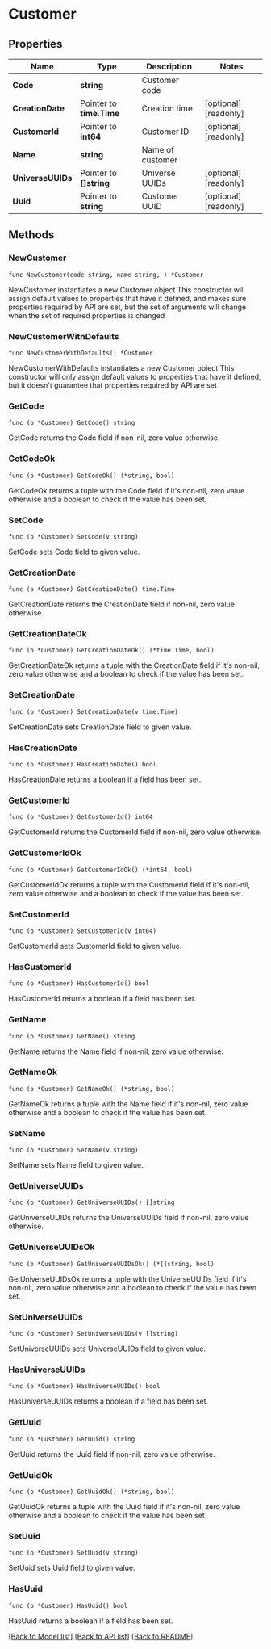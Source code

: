 # Customer

## Properties

Name | Type | Description | Notes
------------ | ------------- | ------------- | -------------
**Code** | **string** | Customer code | 
**CreationDate** | Pointer to **time.Time** | Creation time | [optional] [readonly] 
**CustomerId** | Pointer to **int64** | Customer ID | [optional] [readonly] 
**Name** | **string** | Name of customer | 
**UniverseUUIDs** | Pointer to **[]string** | Universe UUIDs | [optional] [readonly] 
**Uuid** | Pointer to **string** | Customer UUID | [optional] [readonly] 

## Methods

### NewCustomer

`func NewCustomer(code string, name string, ) *Customer`

NewCustomer instantiates a new Customer object
This constructor will assign default values to properties that have it defined,
and makes sure properties required by API are set, but the set of arguments
will change when the set of required properties is changed

### NewCustomerWithDefaults

`func NewCustomerWithDefaults() *Customer`

NewCustomerWithDefaults instantiates a new Customer object
This constructor will only assign default values to properties that have it defined,
but it doesn't guarantee that properties required by API are set

### GetCode

`func (o *Customer) GetCode() string`

GetCode returns the Code field if non-nil, zero value otherwise.

### GetCodeOk

`func (o *Customer) GetCodeOk() (*string, bool)`

GetCodeOk returns a tuple with the Code field if it's non-nil, zero value otherwise
and a boolean to check if the value has been set.

### SetCode

`func (o *Customer) SetCode(v string)`

SetCode sets Code field to given value.


### GetCreationDate

`func (o *Customer) GetCreationDate() time.Time`

GetCreationDate returns the CreationDate field if non-nil, zero value otherwise.

### GetCreationDateOk

`func (o *Customer) GetCreationDateOk() (*time.Time, bool)`

GetCreationDateOk returns a tuple with the CreationDate field if it's non-nil, zero value otherwise
and a boolean to check if the value has been set.

### SetCreationDate

`func (o *Customer) SetCreationDate(v time.Time)`

SetCreationDate sets CreationDate field to given value.

### HasCreationDate

`func (o *Customer) HasCreationDate() bool`

HasCreationDate returns a boolean if a field has been set.

### GetCustomerId

`func (o *Customer) GetCustomerId() int64`

GetCustomerId returns the CustomerId field if non-nil, zero value otherwise.

### GetCustomerIdOk

`func (o *Customer) GetCustomerIdOk() (*int64, bool)`

GetCustomerIdOk returns a tuple with the CustomerId field if it's non-nil, zero value otherwise
and a boolean to check if the value has been set.

### SetCustomerId

`func (o *Customer) SetCustomerId(v int64)`

SetCustomerId sets CustomerId field to given value.

### HasCustomerId

`func (o *Customer) HasCustomerId() bool`

HasCustomerId returns a boolean if a field has been set.

### GetName

`func (o *Customer) GetName() string`

GetName returns the Name field if non-nil, zero value otherwise.

### GetNameOk

`func (o *Customer) GetNameOk() (*string, bool)`

GetNameOk returns a tuple with the Name field if it's non-nil, zero value otherwise
and a boolean to check if the value has been set.

### SetName

`func (o *Customer) SetName(v string)`

SetName sets Name field to given value.


### GetUniverseUUIDs

`func (o *Customer) GetUniverseUUIDs() []string`

GetUniverseUUIDs returns the UniverseUUIDs field if non-nil, zero value otherwise.

### GetUniverseUUIDsOk

`func (o *Customer) GetUniverseUUIDsOk() (*[]string, bool)`

GetUniverseUUIDsOk returns a tuple with the UniverseUUIDs field if it's non-nil, zero value otherwise
and a boolean to check if the value has been set.

### SetUniverseUUIDs

`func (o *Customer) SetUniverseUUIDs(v []string)`

SetUniverseUUIDs sets UniverseUUIDs field to given value.

### HasUniverseUUIDs

`func (o *Customer) HasUniverseUUIDs() bool`

HasUniverseUUIDs returns a boolean if a field has been set.

### GetUuid

`func (o *Customer) GetUuid() string`

GetUuid returns the Uuid field if non-nil, zero value otherwise.

### GetUuidOk

`func (o *Customer) GetUuidOk() (*string, bool)`

GetUuidOk returns a tuple with the Uuid field if it's non-nil, zero value otherwise
and a boolean to check if the value has been set.

### SetUuid

`func (o *Customer) SetUuid(v string)`

SetUuid sets Uuid field to given value.

### HasUuid

`func (o *Customer) HasUuid() bool`

HasUuid returns a boolean if a field has been set.


[[Back to Model list]](../README.md#documentation-for-models) [[Back to API list]](../README.md#documentation-for-api-endpoints) [[Back to README]](../README.md)



